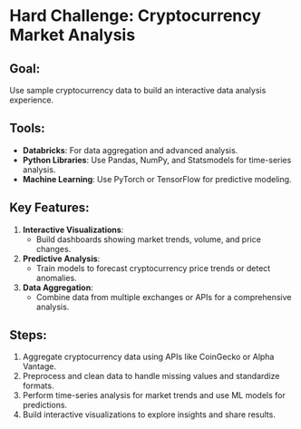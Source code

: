 # Hard Challenge: Cryptocurrency Market Analysis

## Goal:
Use sample cryptocurrency data to build an interactive data analysis experience.

## Tools:
- **Databricks**: For data aggregation and advanced analysis.
- **Python Libraries**: Use Pandas, NumPy, and Statsmodels for time-series analysis.
- **Machine Learning**: Use PyTorch or TensorFlow for predictive modeling.

## Key Features:
1. **Interactive Visualizations**:
   - Build dashboards showing market trends, volume, and price changes.
2. **Predictive Analysis**:
   - Train models to forecast cryptocurrency price trends or detect anomalies.
3. **Data Aggregation**:
   - Combine data from multiple exchanges or APIs for a comprehensive analysis.

## Steps:
1. Aggregate cryptocurrency data using APIs like CoinGecko or Alpha Vantage.
2. Preprocess and clean data to handle missing values and standardize formats.
3. Perform time-series analysis for market trends and use ML models for predictions.
4. Build interactive visualizations to explore insights and share results.